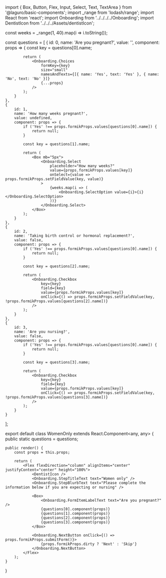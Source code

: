 import { Box, Button, Flex, Input, Select, Text, TextArea } from '@laguro/basic-components';
import _range from 'lodash/range';
import React from 'react';
import Onboarding from '../../../../Onboarding';
import DentistIcon from '../../../Assets/dentistIcon';

const weeks = _range(1, 40).map(i => i.toString());

const questions = [
    {
        id: 0,
        name: 'Are you pregnant?',
        value: '',
        component: props => {
            const key = questions[0].name;

            return (
                <Onboarding.Choices
                    formKey={key}
                    size="small"
                    namesAndTexts={[{ name: 'Yes', text: 'Yes' }, { name: 'No', text: 'No' }]}
                    {...props}
                />
            );
        }
    },
    {
        id: 1,
        name: 'How many weeks pregnant?',
        value: undefined,
        component: props => {
            if ('Yes' !== props.formikProps.values[questions[0].name]) {
                return null;
            }

            const key = questions[1].name;

            return (
                <Box mb="5px">
                    <Onboarding.Select
                        placeholder="How many weeks?"
                        value={props.formikProps.values[key]}
                        onSelect={value => props.formikProps.setFieldValue(key, value)}
                    >
                        {weeks.map(i => (
                            <Onboarding.SelectOption value={i}>{i}</Onboarding.SelectOption>
                        ))}
                    </Onboarding.Select>
                </Box>
            );
        }
    },
    {
        id: 2,
        name: 'Taking birth control or hormonal replacement?',
        value: false,
        component: props => {
            if ('Yes' !== props.formikProps.values[questions[0].name]) {
                return null;
            }

            const key = questions[2].name;

            return (
                <Onboarding.Checkbox
                    key={key}
                    field={key}
                    value={props.formikProps.values[key]}
                    onClick={() => props.formikProps.setFieldValue(key, !props.formikProps.values[questions[2].name])}
                />
            );
        }
    },
    {
        id: 3,
        name: 'Are you nursing?',
        value: false,
        component: props => {
            if ('Yes' !== props.formikProps.values[questions[0].name]) {
                return null;
            }

            const key = questions[3].name;

            return (
                <Onboarding.Checkbox
                    key={key}
                    field={key}
                    value={props.formikProps.values[key]}
                    onClick={() => props.formikProps.setFieldValue(key, !props.formikProps.values[questions[3].name])}
                />
            );
        }
    }
];

export default class WomenOnly extends React.Component<any, any> {
    public static questions = questions;

    public render() {
        const props = this.props;

        return (
            <Flex flexDirection="column" alignItems="center" justifyContent="center" height="100%">
                <DentistIcon />
                <Onboarding.StepTitleText text="Women only" />
                <Onboarding.StepBlurbText text="Please complete the information below if you are expecting or nursing" />

                <Box>
                    <Onboarding.FormItemLabelText text="Are you pregnant?" />
                    {questions[0].component(props)}
                    {questions[1].component(props)}
                    {questions[2].component(props)}
                    {questions[3].component(props)}
                </Box>

                <Onboarding.NextButton onClick={() => props.formikProps.submitForm()}>
                    {props.formikProps.dirty ? 'Next' : 'Skip'}
                </Onboarding.NextButton>
            </Flex>
        );
    }
}
